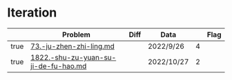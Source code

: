 # Iteration



<table><thead><tr><th data-type="checkbox"> </th><th>Problem</th><th data-type="select">Diff</th><th>Data</th><th data-type="rating" data-max="5"></th><th>Flag</th></tr></thead><tbody><tr><td>true</td><td><a data-mention href="iteration/73.-ju-zhen-zhi-ling.md">73.-ju-zhen-zhi-ling.md</a></td><td></td><td>2022/9/26</td><td>4</td><td></td></tr><tr><td>true</td><td><a data-mention href="iteration/1822.-shu-zu-yuan-su-ji-de-fu-hao.md">1822.-shu-zu-yuan-su-ji-de-fu-hao.md</a></td><td></td><td>2022/10/27</td><td>2</td><td></td></tr></tbody></table>
